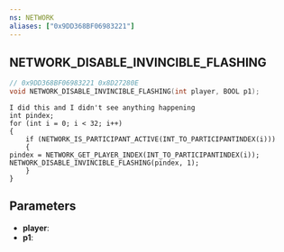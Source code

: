 ```yaml
---
ns: NETWORK
aliases: ["0x9DD368BF06983221"]
---
```

## NETWORK_DISABLE_INVINCIBLE_FLASHING

```c
// 0x9DD368BF06983221 0x8D27280E
void NETWORK_DISABLE_INVINCIBLE_FLASHING(int player, BOOL p1);
```

```
I did this and I didn't see anything happening
int pindex;
for (int i = 0; i < 32; i++)
{
	if (NETWORK_IS_PARTICIPANT_ACTIVE(INT_TO_PARTICIPANTINDEX(i)))
	{
pindex = NETWORK_GET_PLAYER_INDEX(INT_TO_PARTICIPANTINDEX(i));
NETWORK_DISABLE_INVINCIBLE_FLASHING(pindex, 1);
	}
}
```

## Parameters
* **player**: 
* **p1**: 

